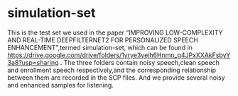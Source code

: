 # simulation-set
This is the test set we used in the paper “IMPROVING LOW-COMPLEXITY AND REAL-TIME DEEPFILTERNET2 FOR
PERSONALIZED SPEECH ENHANCEMENT”,termed simulation-set, which can be found in   https://drive.google.com/drive/folders/1yrye3yejh6Hnmn_g4JPxXXAkFsbyY3a8?usp=sharing . The three folders contain noisy speech,clean speech and enrollment speech respectively,and the corresponding relationship between them are recorded in the SCP files. And we provide several noisy and enhanced samples for listening.
